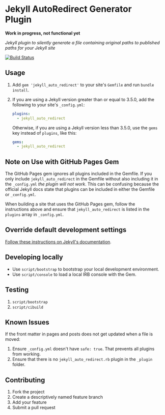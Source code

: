 # Jekyll AutoRedirect Generator Plugin

**Work in progress, not functional yet**

*Jekyll plugin to silently generate a file containing original paths to published paths for your Jekyll site*

[![Build Status](https://travis-ci.org/jekyll/jekyll_auto_redirect.svg?branch=master)](https://travis-ci.org/jekyll/jekyll_auto_redirect)

## Usage

1. Add `gem 'jekyll_auto_redirect'` to your site's `Gemfile` and run `bundle install`.
2. If you are using a Jekyll version greater than or equal to 3.5.0, add the following to your site's `_config.yml`:

    ```yml
    plugins:
      - jekyll_auto_redirect
    ```
   Otherwise, if you are using a Jekyll version less than 3.5.0,
   use the `gems` key instead of `plugins`, like this:

    ```yml
    gems:
      - jekyll_auto_redirect
    ```

## Note on Use with GitHub Pages Gem
The GitHub Pages gem ignores all plugins included in the Gemfile.
If you only include `jekyll_auto_redirect` in the Gemfile without also including it in the `_config.yml` *the plugin will not work*.
This can be confusing because the official Jekyll docs state that plugins can be included in either the Gemfile or `_config.yml`.

When building a site that uses the GitHub Pages gem,
follow the instructions above and ensure that `jekyll_auto_redirect` is listed in the `plugins` array in `_config.yml`.

## Override default development settings

[Follow these instructions on Jekyll's documentation](https://jekyllrb.com/docs/usage/#override-default-development-settings).

## Developing locally

* Use `script/bootstrap` to bootstrap your local development environment.
* Use `script/console` to load a local IRB console with the Gem.

## Testing

1. `script/bootstrap`
2. `script/cibuild`

## Known Issues
If the front matter in pages and posts does not get updated when a file is moved:
1. Ensure `_config.yml` doesn't have `safe: true`. That prevents all plugins from working.
2. Ensure that there is no `jekyll_auto_redirect.rb` plugin in the `_plugin` folder.

## Contributing

1. Fork the project
2. Create a descriptively named feature branch
3. Add your feature
4. Submit a pull request
